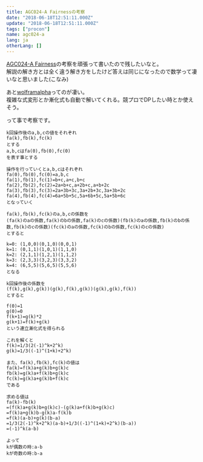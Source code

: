 ```yaml
---
title: AGC024-A Fairnessの考察
date: "2018-06-18T12:51:11.000Z"
update: "2018-06-18T12:51:11.000Z"
tags: ["procon"]
name: agc024-a
lang: ja
otherLang: []
---
```


[AGC024-A Fairness](https://beta.atcoder.jp/contests/agc024/tasks/agc024_a)の考察を頑張って書いたので残したいなと。  
解説の解き方とは全く違う解き方をしたけど答えは同じになったので数学って凄いなと思いました(こなみ)

あと[wolframalpha](http://www.wolframalpha.com/)ってのが凄い。  
複雑な式変形とか漸化式も自動で解いてくれる。競プロでDPしたい時とか使えそう。

って事で考察です。


```
k回操作後のa,b,cの値をそれぞれ
fa(k),fb(k),fc(k)
とする
a,b,cはfa(0),fb(0),fc(0)
を表す事とする

操作を行っていくとa,b,cはそれぞれ
fa(0),fb(0),fc(0)=a,b,c
fa(1),fb(1),fc(1)=b+c,a+c,b+c
fa(2),fb(2),fc(2)=2a+b+c,a+2b+c,a+b+2c
fa(3),fb(3),fc(3)=2a+3b+3c,3a+2b+3c,3a+3b+2c
fa(4),fb(4),fc(4)=6a+5b+5c,5a+6b+5c,5a+5b+6c
となっていく

fa(k),fb(k),fc(k)のa,b,cの係数を
(fa(k)のaの係数,fa(k)のbの係数,fa(k)のcの係数)(fb(k)のaの係数,fb(k)のbの係数,fb(k)のcの係数)(fc(k)のaの係数,fc(k)のbの係数,fc(k)のcの係数)
とすると

k=0: (1,0,0)(0,1,0)(0,0,1)
k=1: (0,1,1)(1,0,1)(1,1,0)
k=2: (2,1,1)(1,2,1)(1,1,2)
k=3: (2,3,3)(3,2,3)(3,3,2)
k=4: (6,5,5)(5,6,5)(5,5,6)
となる

k回操作後の係数を
(f(k),g(k),g(k))(g(k),f(k),g(k))(g(k),g(k),f(k))
とすると

f(0)=1
g(0)=0
f(k+1)=g(k)*2
g(k+1)=f(k)+g(k)
という連立漸化式を得られる

これを解くと
f(k)=1/3(2(-1)^k+2^k)
g(k)=1/3((-1)^(1+k)+2^k)

また、fa(k),fb(k),fc(k)の値は
fa(k)=f(k)a+g(k)b+g(k)c
fb(k)=g(k)a+f(k)b+g(k)c
fc(k)=g(k)a+g(k)b+f(k)c
である

求める値は
fa(k)-fb(k)
=(f(k)a+g(k)b+g(k)c)-(g(k)a+f(k)b+g(k)c)
=f(k)a+g(k)b-g(k)a-f(k)b
=f(k)(a-b)+g(k)(b-a)
=1/3(2(-1)^k+2^k)(a-b)+1/3((-1)^(1+k)+2^k)(b-a))
=(-1)^k(a-b)

よって
kが偶数の時:a-b
kが奇数の時:b-a
```